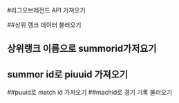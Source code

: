 #리그오브레전드 API 가져오기

##상위 랭크 데이터 불러오기
## 상위랭크 이름으로 summorid가저요기
## summor id로 piuuid 가져오기
##puuid로 match id 가져오기
##machid로 경기 기록 불러오기
